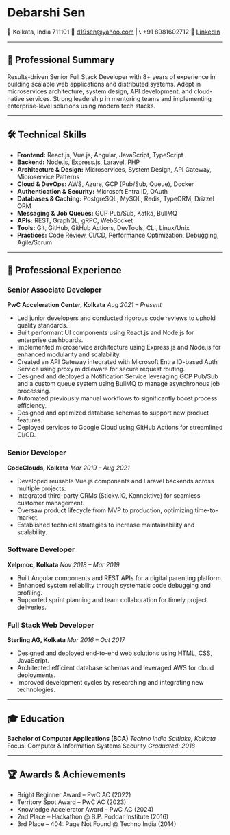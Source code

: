 # Debarshi Sen

📍 Kolkata, India 711101
📧 [d19sen@yahoo.com](mailto:d19sen@yahoo.com) | 📞 +91 8981602712
🔗 [LinkedIn](https://www.linkedin.com/in/d19sen)

---

## 💼 Professional Summary

Results-driven Senior Full Stack Developer with 8+ years of experience in building scalable web applications and distributed systems. Adept in microservices architecture, system design, API development, and cloud-native services. Strong leadership in mentoring teams and implementing enterprise-level solutions using modern tech stacks.

---

## 🛠 Technical Skills

* **Frontend:** React.js, Vue.js, Angular, JavaScript, TypeScript
* **Backend:** Node.js, Express.js, Laravel, PHP
* **Architecture & Design:** Microservices, System Design, API Gateway, Microservice Patterns
* **Cloud & DevOps:** AWS, Azure, GCP (Pub/Sub, Queue), Docker
* **Authentication & Security:** Microsoft Entra ID, OAuth
* **Databases & Caching:** PostgreSQL, MySQL, Redis, TypeORM, Drizzel ORM
* **Messaging & Job Queues:** GCP Pub/Sub, Kafka, BullMQ
* **APIs:** REST, GraphQL, gRPC, WebSocket
* **Tools:** Git, GitHub, GitHub Actions, DevTools, CLI, Linux/Unix
* **Practices:** Code Review, CI/CD, Performance Optimization, Debugging, Agile/Scrum

---

## 💼 Professional Experience

### **Senior Associate Developer**

**PwC Acceleration Center, Kolkata**
*Aug 2021 – Present*

* Led junior developers and conducted rigorous code reviews to uphold quality standards.
* Built performant UI components using React.js and Node.js for enterprise dashboards.
* Implemented microservice architecture using Express.js and Node.js for enhanced modularity and scalability.
* Created an API Gateway integrated with Microsoft Entra ID-based Auth Service using proxy middleware for secure request routing.
* Designed and deployed a Notification Service leveraging GCP Pub/Sub and a custom queue system using BullMQ to manage asynchronous job processing.
* Automated previously manual workflows to significantly boost process efficiency.
* Designed and optimized database schemas to support new product features.
* Deployed services to Google Cloud using GitHub Actions for streamlined CI/CD.

### **Senior Developer**

**CodeClouds, Kolkata**
*Mar 2019 – Aug 2021*

* Developed reusable Vue.js components and Laravel backends across multiple projects.
* Integrated third-party CRMs (Sticky.IO, Konnektive) for seamless customer management.
* Oversaw product lifecycle from MVP to production, optimizing time-to-market.
* Established technical strategies to increase maintainability and scalability.

### **Software Developer**

**Xelpmoc, Kolkata**
*Nov 2018 – Mar 2019*

* Built Angular components and REST APIs for a digital parenting platform.
* Enhanced system reliability through systematic code debugging and profiling.
* Supported sprint planning and team collaboration for timely project deliveries.

### **Full Stack Web Developer**

**Sterling AG, Kolkata**
*Mar 2016 – Oct 2017*

* Designed and deployed end-to-end web solutions using HTML, CSS, JavaScript.
* Architected efficient database schemas and leveraged AWS for cloud deployments.
* Improved development cycles by researching and integrating new technologies.

---

## 🎓 Education

**Bachelor of Computer Applications (BCA)**
*Techno India Saltlake, Kolkata*
Focus: Computer & Information Systems Security
*Graduated: 2018*

---

## 🏆 Awards & Achievements

* Bright Beginner Award – PwC AC (2022)
* Territory Spot Award – PwC AC (2023)
* Knowledge Accelerator Award – PwC AC (2024)
* 2nd Place – Hackathon @ B.P. Poddar Institute (2016)
* 3rd Place – 404: Page Not Found @ Techno India (2014)
